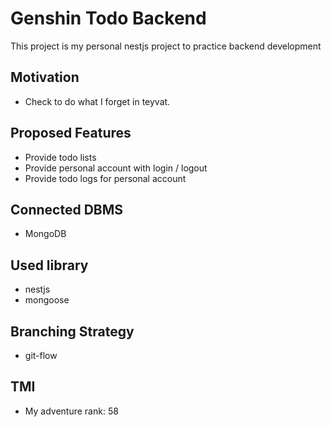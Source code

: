 # Genshin Todo Backend

This project is my personal nestjs project to practice backend development

## Motivation

- Check to do what I forget in teyvat.

## Proposed Features

- Provide todo lists
- Provide personal account with login / logout
- Provide todo logs for personal account

## Connected DBMS

- MongoDB

## Used library

- nestjs
- mongoose

## Branching Strategy

- git-flow

## TMI

- My adventure rank: 58
